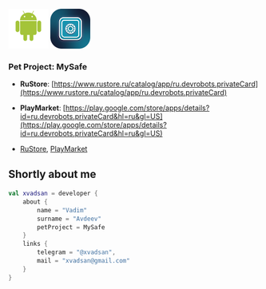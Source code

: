 <img src="https://github.com/devicons/devicon/blob/master/icons/android/android-original-wordmark.svg" alt="drawing" width="80"/>   <a href="https://play.google.com/store/apps/details?id=ru.devrobots.privateCard&hl=ru&gl=US">
    <img src="https://github.com/xvadsan/BlankMVVM/blob/develop/app/src/main/res/drawable/am_icon.webp" alt="drawing" width="80"/>
</a>
### Pet Project: MySafe
- **RuStore**: [https://www.rustore.ru/catalog/app/ru.devrobots.privateCard](https://www.rustore.ru/catalog/app/ru.devrobots.privateCard)
- **PlayMarket**: [https://play.google.com/store/apps/details?id=ru.devrobots.privateCard&hl=ru&gl=US](https://play.google.com/store/apps/details?id=ru.devrobots.privateCard&hl=ru&gl=US)

- [RuStore](https://www.rustore.ru/catalog/app/ru.devrobots.privateCard), [PlayMarket](https://play.google.com/store/apps/details?id=ru.devrobots.privateCard&hl=ru&gl=US)

## Shortly about me
```kotlin
val xvadsan = developer {
    about {
        name = "Vadim"
        surname = "Avdeev"
        petProject = MySafe
    }
    links {
        telegram = "@xvadsan",
        mail = "xvadsan@gmail.com"
    }
}
